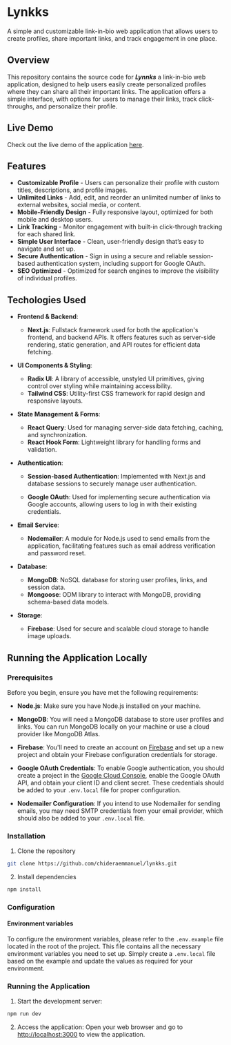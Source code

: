 # Lynkks

A simple and customizable link-in-bio web application that allows users to create profiles, share important links, and track engagement in one place.

## Overview

This repository contains the source code for **_Lynnks_** a link-in-bio web application, designed to help users easily create personalized profiles where they can share all their important links. The application offers a simple interface, with options for users to manage their links, track click-throughs, and personalize their profile.

## Live Demo

Check out the live demo of the application [here](https://lynkks.vercel.app/).

## Features

- **Customizable Profile** - Users can personalize their profile with custom titles, descriptions, and profile images.
- **Unlimited Links** - Add, edit, and reorder an unlimited number of links to external websites, social media, or content.
- **Mobile-Friendly Design** - Fully responsive layout, optimized for both mobile and desktop users.
- **Link Tracking** - Monitor engagement with built-in click-through tracking for each shared link.
- **Simple User Interface** - Clean, user-friendly design that’s easy to navigate and set up.
- **Secure Authentication** - Sign in using a secure and reliable session-based authentication system, including support for Google OAuth.
- **SEO Optimized** - Optimized for search engines to improve the visibility of individual profiles.

## Techologies Used

- **Frontend & Backend**:

  - **Next.js**: Fullstack framework used for both the application's frontend, and backend APIs. It offers features such as server-side rendering, static generation, and API routes for efficient data fetching.

- **UI Components & Styling**:

  - **Radix UI**: A library of accessible, unstyled UI primitives, giving control over styling while maintaining accessibility.
  - **Tailwind CSS**: Utility-first CSS framework for rapid design and responsive layouts.

- **State Management & Forms**:

  - **React Query**: Used for managing server-side data fetching, caching, and synchronization.
  - **React Hook Form**: Lightweight library for handling forms and validation.

- **Authentication**:

  - **Session-based Authentication**: Implemented with Next.js and database sessions to securely manage user authentication.

  - **Google OAuth**: Used for implementing secure authentication via Google accounts, allowing users to log in with their existing credentials.

- **Email Service**:

  - **Nodemailer**: A module for Node.js used to send emails from the application, facilitating features such as email address verification and password reset.

- **Database**:

  - **MongoDB**: NoSQL database for storing user profiles, links, and session data.
  - **Mongoose**: ODM library to interact with MongoDB, providing schema-based data models.

- **Storage**:
  - **Firebase**: Used for secure and scalable cloud storage to handle image uploads.

<!-- ## Installation and Usage -->

## Running the Application Locally

### Prerequisites

Before you begin, ensure you have met the following requirements:

- **Node.js**: Make sure you have Node.js installed on your machine.
- **MongoDB**: You will need a MongoDB database to store user profiles and links. You can run MongoDB locally on your machine or use a cloud provider like MongoDB Atlas.
- **Firebase**: You'll need to create an account on [Firebase](https://console.firebase.google.com/) and set up a new project and obtain your Firebase configuration credentials for storage.
- **Google OAuth Credentials**: To enable Google authentication, you should create a project in the [Google Cloud Console](https://console.cloud.google.com), enable the Google OAuth API, and obtain your client ID and client secret. These credentials should be added to your `.env.local` file for proper configuration.

- **Nodemailer Configuration**: If you intend to use Nodemailer for sending emails, you may need SMTP credentials from your email provider, which should also be added to your `.env.local` file.

### Installation

1. Clone the repository

```bash
git clone https://github.com/chideraemmanuel/lynkks.git
```

2. Install dependencies

```bash
npm install
```

### Configuration

#### Environment variables

To configure the environment variables, please refer to the `.env.example` file located in the root of the project. This file contains all the necessary environment variables you need to set up. Simply create a `.env.local` file based on the example and update the values as required for your environment.

### Running the Application

1. Start the development server:

```bash
npm run dev
```

2. Access the application: Open your web browser and go to [http://localhost:3000](http://localhost:3000) to view the application.

